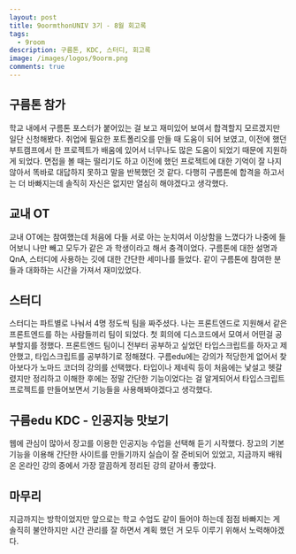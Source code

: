```yaml
---
layout: post
title: 9oormthonUNIV 3기 - 8월 회고록
tags:
  - 9room
description: 구름톤, KDC, 스터디, 회고록
image: /images/logos/9oorm.png
comments: true
---
```


## 구름톤 참가

학교 내에서 구름톤 포스터가 붙어있는 걸 보고 재미있어 보여서 합격할지 모르겠지만 일단 신청해봤다.
취업에 필요한 포트폴리오를 만들 때 도움이 되어 보였고, 이전에 했던 부트캠프에서 한 프로젝트가 배움에 있어서 너무나도 많은 도움이 되었기 때문에 지원하게 되었다.
면접을 볼 때는 떨리기도 하고 이전에 했던 프로젝트에 대한 기억이 잘 나지 않아서 똑바로 대답하지 못하고 말을 반복했던 것 같다.
다행히 구름톤에 합격을 하고서는 더 바빠지는데 솔직히 자신은 없지만 열심히 해야겠다고 생각했다.

## 교내 OT

교내 OT에는 참여했는데 처음에 다들 서로 아는 눈치여서 이상함을 느꼈다가 나중에 들어보니 나만 빼고 모두가 같은 과 학생이라고 해서 충격이었다.
구름톤에 대한 설명과 QnA, 스터디에 사용하는 깃에 대한 간단한 세미나를 들었다.
같이 구름톤에 참여한 분들과 대화하는 시간을 가져서 재미있었다.

## 스터디

스터디는 파트별로 나눠서 4명 정도씩 팀을 짜주셨다.
나는 프론트엔드로 지원해서 같은 프론트엔드를 하는 사람들끼리 팀이 되었다.
첫 회의에 디스코드에서 모여서 어떤걸 공부할지를 정했다.
프론트엔드 팀이니 전부터 공부하고 싶었던 타입스크립트를 하자고 제안했고, 타입스크립트를 공부하기로 정해졌다.
구름edu에는 강의가 적당한게 없어서 찾아보다가 노마드 코더의 강의를 선택했다.
타입이나 제네릭 등이 처음에는 낯설고 헷갈렸지만 정리하고 이해한 후에는 정말 간단한 기능이었다는 걸 알게되어서 타입스크립트 프로젝트를 만들어보면서 기능들을 사용해봐야겠다고 생각했다.

## 구름edu KDC - 인공지능 맛보기

웹에 관심이 많아서 장고를 이용한 인공지능 수업을 선택해 듣기 시작했다.
장고의 기본 기능을 이용해 간단한 사이트를 만들기까지 실습이 잘 준비되어 있었고, 지금까지 배워온 온라인 강의 중에서 가장 깔끔하게 정리된 강의 같아서 좋았다.

## 마무리

지금까지는 방학이었지만 앞으로는 학교 수업도 같이 들어야 하는데 점점 바빠지는 게 솔직히 불안하지만 시간 관리를 잘 하면서 계획 했던 거 모두 이루기 위해서 노력해야겠다.
